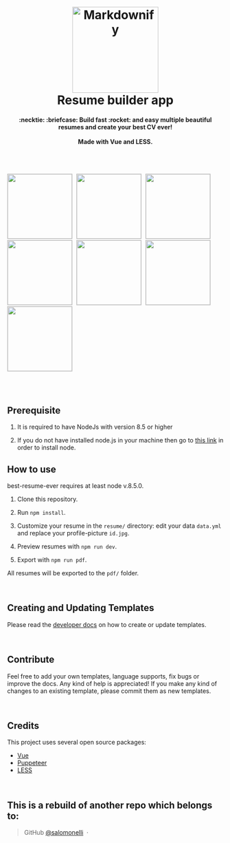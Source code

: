<h1 align="center">
  <br>
  <a href="https://github.com/vishwarajanand/aboutme.git">
  <img src="src/assets/logo.png" alt="Markdownify" width="200"></a>
  <br>
  Resume builder app
  <br>
</h1>

<div align="center">

</div>

<h4 align="center">
  :necktie: :briefcase: Build fast :rocket: and easy multiple beautiful resumes and create your best CV ever!
  <br><br>
  Made with Vue and LESS.
</h4>

<br>
<br>

<p align="left">
<img src="src/assets/preview/resume-purple.png" width="150" style="margin-right:5px; border: 1px solid #ccc;" />
<img src="src/assets/preview/resume-side-bar-rtl.png" width="150" style="margin-right:5px; border: 1px solid #ccc;" />
<img src="src/assets/preview/resume-left-right-rtl.png" width="150" style="margin-right:5px; border: 1px solid #ccc;" />
<img src="src/assets/preview/resume-material-dark.png" width="150" style="margin-right:5px; border: 1px solid #ccc;" />
<img src="src/assets/preview/resume-left-right.png" width="150" style="margin-right:5px; border: 1px solid #ccc;" />
<img src="src/assets/preview/resume-side-bar.png" width="150" style="margin-right:5px; border: 1px solid #ccc;" />
<img src="src/assets/preview/resume-oblique.png" width="150" style="margin-right:5px; border: 1px solid #ccc;" />
</p>

<br>
<br>

## Prerequisite

1. It is required to have NodeJs with version 8.5 or higher

2. If you do not have installed node.js in your machine then go to [this link](https://nodejs.org/en/download/) in order to install node.

## How to use

best-resume-ever requires at least node v.8.5.0.

1. Clone this repository.

2. Run `npm install`.

3. Customize your resume in the `resume/` directory: edit your data `data.yml` and replace your profile-picture `id.jpg`.

4. Preview resumes with `npm run dev`.

5. Export with `npm run pdf`.


All resumes will be exported to the `pdf/` folder.

<br>


## Creating and Updating Templates

Please read the <a href="DEVELOPER.md">developer docs</a> on how to create or update templates.

<br>


## Contribute

Feel free to add your own templates, language supports, fix bugs or improve the docs. Any kind of help is appreciated! If you make any kind of changes to an existing template, please commit them as new templates.

<br>


## Credits

This project uses several open source packages:

* <a href="https://github.com/vuejs/vue" target="_blank">Vue</a>
* <a href="https://github.com/GoogleChrome/puppeteer" target="_blank">Puppeteer</a>
* <a href="https://github.com/less/less.js" target="_blank">LESS</a>

<br>


This is a rebuild of another repo which belongs to:
---
> GitHub [@salomonelli](https://github.com/salomonelli) &nbsp;&middot;&nbsp;

